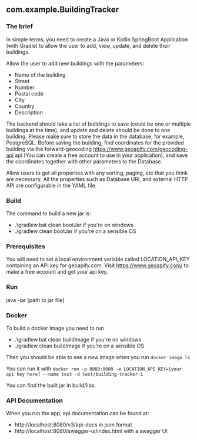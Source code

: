 ## com.example.BuildingTracker

### The brief
In simple terms, you need to create a Java or Kotlin SpringBoot Application (with
Gradle) to allow the user to add, view, update, and delete their buildings.


Allow the user to add new buildings with the parameters:
- Name of the building
- Street
- Number
- Postal code
- City
- Country
- Description


The backend should take a list of buildings to save (could be one or multiple
buildings at the time), and update and delete should be done to one building.
Please make sure to store the data in the database, for example, PostgreSQL.
Before saving the building, find coordinates for the provided building via the
forward-geocoding https://www.geoapify.com/geocoding-api api (You can create a
free account to use in your application), and save the coordinates together with other
parameters to the Database.


Allow users to get all properties with any sorting, paging, etc that you think are
necessary. All the properties such as Database URI, and external HTTP API are
configurable in the YAML file.


### Build
The command to build a new jar is:
- .\gradlew.bat clean bootJar if you're on windows
- ./gradlew clean bootJar if you're on a sensible OS

### Prerequisites
You will need to set a local environment variable called LOCATION_API_KEY containing an API key for geoapify.com.
Visit https://www.geoapify.com/ to make a free account and get your api key.

### Run
java -jar [path to jar file]

### Docker
To build a docker image you need to run
- .\gradlew.bat clean buildImage if you're on windows
- ./gradlew clean buildImage if you're on a sensible OS

Then you should be able to see a new image when you run 
`docker image ls`

You can run it with 
`docker run -p 8080:8080 -e LOCATION_API_KEY=[your api key here] --name test -d test/building-tracker-1 `



You can find the built jar in build/libs.

### API Documentation
When you run the app, api documentation can be found at:
- http://localhost:8080/v3/api-docs in json format
- http://localhost:8080/swagger-ui/index.html with a swagger UI
